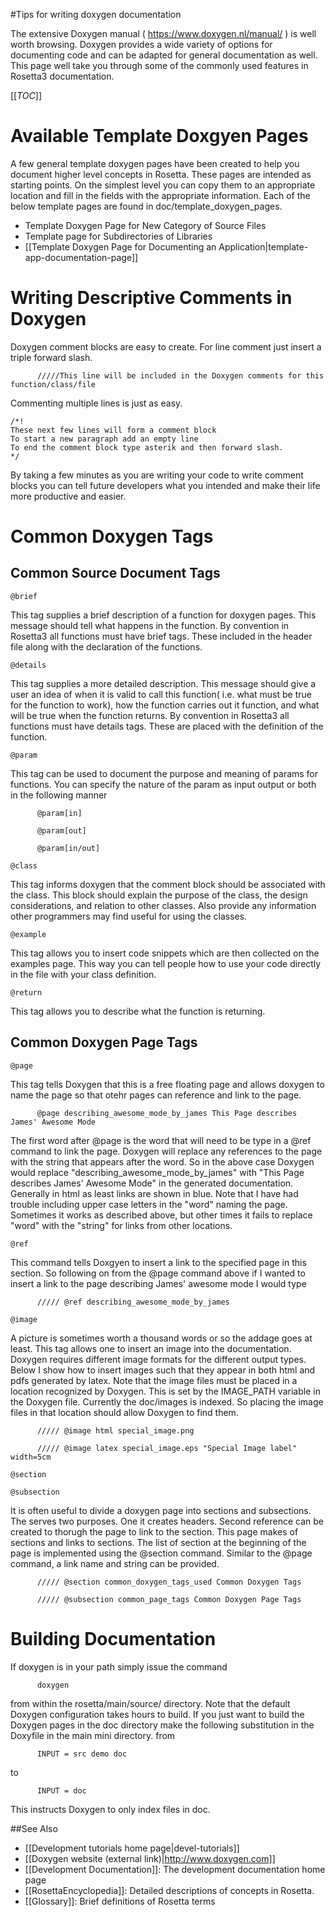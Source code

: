 #Tips for writing doxygen documentation

The extensive Doxygen manual ( <https://www.doxygen.nl/manual/> ) is well worth browsing. Doxygen provides a wide variety of options for documenting code and can be adapted for general documentation as well. This page well take you through some of the commonly used features in Rosetta3 documentation.

[[_TOC_]]

Available Template Doxgyen Pages
================================

A few general template doxygen pages have been created to help you document higher level concepts in Rosetta. These pages are intended as starting points. On the simplest level you can copy them to an appropriate location and fill in the fields with the appropriate information. Each of the below template pages are found in doc/template\_doxygen\_pages.

-   Template Doxygen Page for New Category of Source Files
-   Template page for Subdirectories of Libraries
-   [[Template Doxygen Page for Documenting an Application|template-app-documentation-page]]

Writing Descriptive Comments in Doxygen
=======================================

Doxygen comment blocks are easy to create. For line comment just insert a triple forward slash.

`       /////This line will be included in the Doxygen comments for this function/class/file      `

Commenting multiple lines is just as easy.

```
/*! 
These next few lines will form a comment block    
To start a new paragraph add an empty line    
To end the comment block type asterik and then forward slash. 
*/
```

By taking a few minutes as you are writing your code to write comment blocks you can tell future developers what you intended and make their life more productive and easier.

Common Doxygen Tags
===================

Common Source Document Tags
---------------------------

`@brief`

This tag supplies a brief description of a function for doxygen pages. This message should tell what happens in the function. By convention in Rosetta3 all functions must have brief tags. These included in the header file along with the declaration of the functions.

`@details`

This tag supplies a more detailed description. This message should give a user an idea of when it is valid to call this function( i.e. what must be true for the function to work), how the function carries out it function, and what will be true when the function returns. By convention in Rosetta3 all functions must have details tags. These are placed with the definition of the function.

`@param`

This tag can be used to document the purpose and meaning of params for functions. You can specify the nature of the param as input output or both in the following manner

`       @param[in]      `

`       @param[out]      `

`       @param[in/out]      `

`@class`

This tag informs doxygen that the comment block should be associated with the class. This block should explain the purpose of the class, the design considerations, and relation to other classes. Also provide any information other programmers may find useful for using the classes.

`@example`

This tag allows you to insert code snippets which are then collected on the examples page. This way you can tell people how to use your code directly in the file with your class definition.

`@return`

This tag allows you to describe what the function is returning.

Common Doxygen Page Tags
------------------------

`@page`

This tag tells Doxygen that this is a free floating page and allows doxygen to name the page so that otehr pages can reference and link to the page.

`       @page describing_awesome_mode_by_james This Page describes James' Awesome Mode      `

The first word after @page is the word that will need to be type in a @ref command to link the page. Doxygen will replace any references to the page with the string that appears after the word. So in the above case Doxygen would replace "describing\_awesome\_mode\_by\_james" with "This Page describes James' Awesome Mode" in the generated documentation. Generally in html as least links are shown in blue. Note that I have had trouble including upper case letters in the "word" naming the page. Sometimes it works as described above, but other times it fails to replace "word" with the "string" for links from other locations.

`@ref`

This command tells Doxgyen to insert a link to the specified page in this section. So following on from the @page command above if I wanted to insert a link to the page describing James' awesome mode I would type

`       ///// @ref describing_awesome_mode_by_james      `

`@image`

A picture is sometimes worth a thousand words or so the addage goes at least. This tag allows one to insert an image into the documentation. Doxygen requires different image formats for the different output types. Below I show how to insert images such that they appear in both html and pdfs generated by latex. Note that the image files must be placed in a location recognized by Doxygen. This is set by the IMAGE\_PATH variable in the Doxygen file. Currently the doc/images is indexed. So placing the image files in that location should allow Doxygen to find them.

`       ///// @image html special_image.png      `

`       ///// @image latex special_image.eps "Special Image label" width=5cm      `

`@section`

`@subsection`

It is often useful to divide a doxygen page into sections and subsections. The serves two purposes. One it creates headers. Second reference can be created to thorugh the page to link to the section. This page makes of sections and links to sections. The list of section at the beginning of the page is implemented using the @section command. Similar to the @page command, a link name and string can be provided.


`       ///// @section common_doxygen_tags_used Common Doxygen Tags      `

`       ///// @subsection common_page_tags Common Doxygen Page Tags      `

Building Documentation
======================

If doxygen is in your path simply issue the command

`       doxygen      `

from within the rosetta/main/source/ directory. Note that the default Doxygen configuration takes hours to build. If you just want to build the Doxygen pages in the doc directory make the following substitution in the Doxyfile in the main mini directory. from

`       INPUT = src demo doc      `

to

`       INPUT = doc      `

This instructs Doxygen to only index files in doc.

##See Also

* [[Development tutorials home page|devel-tutorials]]
* [[Doxygen website (external link)|http://www.doxygen.com]]
* [[Development Documentation]]: The development documentation home page
* [[RosettaEncyclopedia]]: Detailed descriptions of concepts in Rosetta.
* [[Glossary]]: Brief definitions of Rosetta terms
